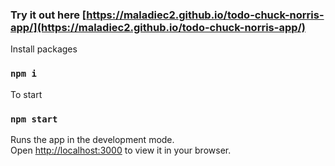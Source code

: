 ### Try it out here [https://maladiec2.github.io/todo-chuck-norris-app/](https://maladiec2.github.io/todo-chuck-norris-app/)


Install packages
### `npm i`


To start
### `npm start`


Runs the app in the development mode.\
Open [http://localhost:3000](http://localhost:3000) to view it in your browser.
